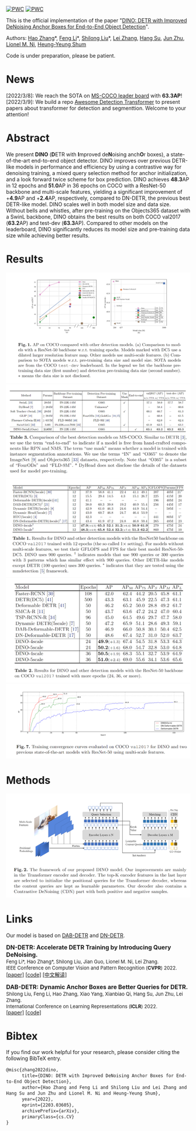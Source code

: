 [![PWC](https://img.shields.io/endpoint.svg?url=https://paperswithcode.com/badge/dino-detr-with-improved-denoising-anchor-1/object-detection-on-coco-minival)](https://paperswithcode.com/sota/object-detection-on-coco-minival?p=dino-detr-with-improved-denoising-anchor-1)
[![PWC](https://img.shields.io/endpoint.svg?url=https://paperswithcode.com/badge/dino-detr-with-improved-denoising-anchor-1/object-detection-on-coco)](https://paperswithcode.com/sota/object-detection-on-coco?p=dino-detr-with-improved-denoising-anchor-1)

This is the official implementation of the paper "[DINO: DETR with Improved DeNoising Anchor Boxes for End-to-End Object Detection](https://arxiv.org/abs/2203.03605)".

Authors: [Hao Zhang](https://scholar.google.com/citations?user=B8hPxMQAAAAJ&hl=zh-CN)\*, [Feng Li](https://fengli-ust.github.io/)\*, [Shilong Liu](https://www.lsl.zone/)\*, [Lei Zhang](https://www.leizhang.org/), [Hang Su](https://www.suhangss.me/), [Jun Zhu](https://ml.cs.tsinghua.edu.cn/~jun/index.shtml), [Lionel M. Ni](https://www.cse.ust.hk/~ni/), [Heung-Yeung Shum](https://scholar.google.com.hk/citations?user=9akH-n8AAAAJ&hl=en)

Code is under preparation, please be patient.

# News
[2022/3/8]: We reach the SOTA on [MS-COCO leader board](https://paperswithcode.com/sota/object-detection-on-coco) with **63.3AP**!
</br>
[2022/3/9]: We build a repo [Awesome Detection Transformer](https://github.com/IDEACVR/awesome-detection-transformer) to present papers about transformer for detection and segmenttion. Welcome to your attention!

# Abstract
We present **DINO** (**D**ETR with **I**mproved de**N**oising anch**O**r
boxes), a state-of-the-art end-to-end object detector. DINO improves
over previous DETR-like models in performance and efficiency by using
a contrastive way for denoising training, a mixed query selection method
for anchor initialization, and a look forward twice scheme for box prediction. DINO achieves **48.3**AP in 12 epochs and **51.0**AP in 36 epochs
on COCO with a ResNet-50 backbone and multi-scale features, yielding a significant improvement of +**4.9**AP and +**2.4**AP, respectively,
compared to DN-DETR, the previous best DETR-like model. DINO
scales well in both model size and data size. Without bells and whistles,
after pre-training on the Objects365 dataset with a SwinL backbone,
DINO obtains the best results on both COCO val2017 (**63.2**AP) and
test-dev (**63.3**AP). Compared to other models on the leaderboard,
DINO significantly reduces its model size and pre-training data size
while achieving better results.

# Results
![SOTA results](figs/sota.png "results on MSCOCO")
![sota table](figs/sota_table.png "optional title")
![12ep results](figs/12ep.png "optional title")
![50ep results](figs/50ep.png "optional title")
![curve table](figs/curve.png "optional title")

# Methods
![method](figs/model.png "model arch")

# Links
Our model is based on [DAB-DETR](https://arxiv.org/abs/2201.12329) and [DN-DETR](https://arxiv.org/abs/2203.01305).
<p>
<font size=3><b>DN-DETR: Accelerate DETR Training by Introducing Query DeNoising.</b></font>
<br>
<font size=2>Feng Li*, Hao Zhang*, Shilong Liu, Jian Guo, Lionel M. Ni, Lei Zhang.</font>
<br>
<font size=2>IEEE Conference on Computer Vision and Pattern Recognition (<b>CVPR</b>) 2022.</font>
<br>
<a href='https://arxiv.org/abs/2203.01305'>[paper]</a> <a href='https://github.com/FengLi-ust/DN-DETR'>[code]</a> <a href='https://www.zhihu.com/question/517340666/answer/2381304399'>[中文解读]</a>
</p>

<p>
<font size=3><b>DAB-DETR: Dynamic Anchor Boxes are Better Queries for DETR.</b></font>
<br>
<font size=2>Shilong Liu, Feng Li, Hao Zhang, Xiao Yang, Xianbiao Qi, Hang Su, Jun Zhu, Lei Zhang.</font>
<br>
<font size=2>International Conference on Learning Representations (<b>ICLR</b>) 2022.</font>
<br>
<a href='https://arxiv.org/abs/2201.12329'>[paper]</a> <a href='https://github.com/SlongLiu/DAB-DETR'>[code]</a>    
</p>


# Bibtex
If you find our work helpful for your research, please consider citing the following BibTeX entry.   
```
@misc{zhang2022dino,
      title={DINO: DETR with Improved DeNoising Anchor Boxes for End-to-End Object Detection}, 
      author={Hao Zhang and Feng Li and Shilong Liu and Lei Zhang and Hang Su and Jun Zhu and Lionel M. Ni and Heung-Yeung Shum},
      year={2022},
      eprint={2203.03605},
      archivePrefix={arXiv},
      primaryClass={cs.CV}
}
```
